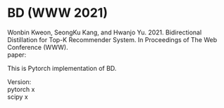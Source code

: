 # BD (WWW 2021)

Wonbin Kweon, SeongKu Kang, and Hwanjo Yu. 2021. Bidirectional Distillation for Top-K Recommender System. In Proceedings of The Web Conference (WWW). \
paper: 

This is Pytorch implementation of BD.

Version: \
pytorch x \
scipy   x 
